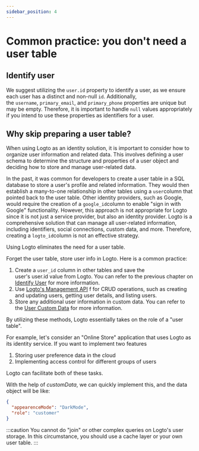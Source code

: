 ```yaml
---
sidebar_position: 4
---
```


# Common practice: you don't need a user table 

## Identify user

We suggest utilizing the `user.id` property to identify a user, as we ensure each user has a distinct and non-null `id`. Additionally, the `username`, `primary_email`, and `primary_phone` properties are unique but may be empty. Therefore, it is important to handle `null` values appropriately if you intend to use these properties as identifiers for a user.

## Why skip preparing a user table?

When using Logto as an identity solution, it is important to consider how to organize user information and related data. This involves defining a user schema to determine the structure and properties of a user object and deciding how to store and manage user-related data.

In the past, it was common for developers to create a user table in a SQL database to store a user's profile and related information. They would then establish a many-to-one relationship in other tables using a `user`column that pointed back to the user table. Other identity providers, such as Google, would require the creation of a `google_id`column to enable "sign in with Google" functionality. However, this approach is not appropriate for Logto since it is not just a service provider, but also an identity provider. Logto is a comprehensive solution that can manage all user-related information, including identifiers, social connections, custom data, and more. Therefore, creating a `logto_id`column is not an effective strategy.

Using Logto eliminates the need for a user table.

Forget the user table, store user info in Logto. Here is a common practice:

1. Create a `user_id` column in other tables and save the user's user.id value from Logto. You can refer to the previous chapter on [Identify User](#identify-user) for more information.
2. Use [Logto's Management API](./management-api.md) f for CRUD operations, such as creating and updating users, getting user details, and listing users.
3. Store any additional user information in custom data. You can refer to the [User Custom Data](../../references/users/custom-data.md) for more information.

By utilizing these methods, Logto essentially takes on the role of a "user table".

For example, let's consider an "Online Store" application that uses Logto as its identity service. If you want to implement two features

1. Storing user preference data in the cloud
2. Implementing access control for different groups of users 

Logto can facilitate both of these tasks.

With the help of *customData*, we can quickly implement this, and the data object will be like:

```json
{
  "appearenceMode": "DarkMode",
  "role": "customer"
}
```

:::caution
You cannot do "join" or other complex queries on Logto's user storage. In this circumstance, you should use a cache layer or your own user table.
:::
